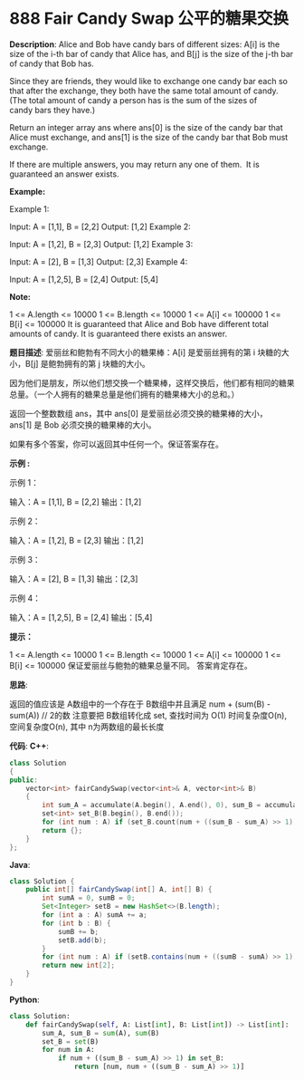 # 888 Fair Candy Swap 公平的糖果交换

__Description__:
Alice and Bob have candy bars of different sizes: A[i] is the size of the i-th bar of candy that Alice has, and B[j] is the size of the j-th bar of candy that Bob has.

Since they are friends, they would like to exchange one candy bar each so that after the exchange, they both have the same total amount of candy.  (The total amount of candy a person has is the sum of the sizes of candy bars they have.)

Return an integer array ans where ans[0] is the size of the candy bar that Alice must exchange, and ans[1] is the size of the candy bar that Bob must exchange.

If there are multiple answers, you may return any one of them.  It is guaranteed an answer exists.

__Example:__

Example 1:

Input: A = [1,1], B = [2,2]
Output: [1,2]
Example 2:

Input: A = [1,2], B = [2,3]
Output: [1,2]
Example 3:

Input: A = [2], B = [1,3]
Output: [2,3]
Example 4:

Input: A = [1,2,5], B = [2,4]
Output: [5,4]

__Note:__

1 <= A.length <= 10000
1 <= B.length <= 10000
1 <= A[i] <= 100000
1 <= B[i] <= 100000
It is guaranteed that Alice and Bob have different total amounts of candy.
It is guaranteed there exists an answer.

__题目描述__:
爱丽丝和鲍勃有不同大小的糖果棒：A[i] 是爱丽丝拥有的第 i 块糖的大小，B[j] 是鲍勃拥有的第 j 块糖的大小。

因为他们是朋友，所以他们想交换一个糖果棒，这样交换后，他们都有相同的糖果总量。（一个人拥有的糖果总量是他们拥有的糖果棒大小的总和。）

返回一个整数数组 ans，其中 ans[0] 是爱丽丝必须交换的糖果棒的大小，ans[1] 是 Bob 必须交换的糖果棒的大小。

如果有多个答案，你可以返回其中任何一个。保证答案存在。

__示例 :__

示例 1：

输入：A = [1,1], B = [2,2]
输出：[1,2]

示例 2：

输入：A = [1,2], B = [2,3]
输出：[1,2]

示例 3：

输入：A = [2], B = [1,3]
输出：[2,3]

示例 4：

输入：A = [1,2,5], B = [2,4]
输出：[5,4]

__提示：__

1 <= A.length <= 10000
1 <= B.length <= 10000
1 <= A[i] <= 100000
1 <= B[i] <= 100000
保证爱丽丝与鲍勃的糖果总量不同。
答案肯定存在。

__思路__:

返回的值应该是 A数组中的一个存在于 B数组中并且满足 num + (sum(B) - sum(A)) // 2的数
注意要把 B数组转化成 set, 查找时间为 O(1)
时间复杂度O(n), 空间复杂度O(n), 其中 n为两数组的最长长度

__代码__:
__C++__:

```C++
class Solution 
{
public:
    vector<int> fairCandySwap(vector<int>& A, vector<int>& B) 
    {
        int sum_A = accumulate(A.begin(), A.end(), 0), sum_B = accumulate(B.begin(), B.end(), 0);
        set<int> set_B(B.begin(), B.end());
        for (int num : A) if (set_B.count(num + ((sum_B - sum_A) >> 1))) return {num, num + ((sum_B - sum_A) >> 1)};
        return {};
    }
};
```

__Java__:

```Java
class Solution {
    public int[] fairCandySwap(int[] A, int[] B) {
        int sumA = 0, sumB = 0;
        Set<Integer> setB = new HashSet<>(B.length);
        for (int a : A) sumA += a;
        for (int b : B) {
            sumB += b;
            setB.add(b);
        }
        for (int num : A) if (setB.contains(num + ((sumB - sumA) >> 1))) return new int[]{num, num + ((sumB - sumA) >> 1)};
        return new int[2];
    }
}
```

__Python__:

```Python
class Solution:
    def fairCandySwap(self, A: List[int], B: List[int]) -> List[int]:
        sum_A, sum_B = sum(A), sum(B)
        set_B = set(B)
        for num in A:
            if num + ((sum_B - sum_A) >> 1) in set_B:
                return [num, num + ((sum_B - sum_A) >> 1)]
```
